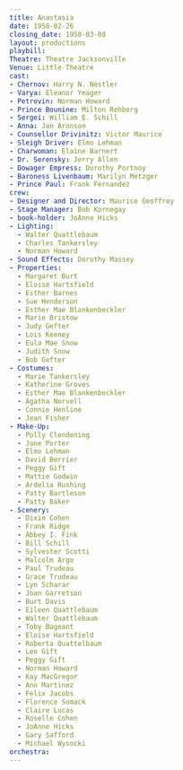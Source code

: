 ```yaml
---
title: Anastasia
date: 1958-02-26
closing_date: 1958-03-08
layout: productions
playbill:
Theatre: Theatre Jacksonville
Venue: Little Theatre
cast:
- Chernov: Harry N. Nestler
- Varya: Eleanor Yeager
- Petrovin: Norman Howard
- Prince Bounine: Milton Rehberg
- Sergei: William E. Schill
- Anna: Jan Aronson
- Counsellor Drivinitz: Victor Maurice
- Sleigh Driver: Elmo Lehman
- Charwoman: Elaine Barnert
- Dr. Serensky: Jerry Allen
- Dowager Empress: Dorothy Portnoy
- Baroness Livenbaum: Marilyn Metzger
- Prince Paul: Frank Fernandez
crew:
- Designer and Director: Maurice Geoffrey
- Stage Manager: Bob Kornegay
- book-holder: JoAnne Hicks
- Lighting:
  - Walter Quattlebaum
  - Charles Tankersley
  - Norman Howard
- Sound Effects: Dorothy Massey
- Properties:
  - Margaret Burt
  - Eloise Hartsfield
  - Esther Barnes
  - Sue Henderson
  - Esther Mae Blankenbeckler
  - Marie Bristow
  - Judy Gefter
  - Lois Keeney
  - Eula Mae Snow
  - Judith Snow
  - Bob Gefter
- Costumes:
  - Marie Tankersley
  - Katherine Groves
  - Esther Mae Blankenbeckler
  - Agatha Norvell
  - Connie Henline
  - Jean Fisher
- Make-Up:
  - Polly Clendening
  - Jane Porter
  - Elmo Lehman
  - David Berrier
  - Peggy Gift
  - Mattie Godwin
  - Ardelia Rushing
  - Patty Bartleson
  - Patty Baker
- Scenery:
  - Dixie Cohen
  - Frank Ridge
  - Abbey I. Fink
  - Bill Schill
  - Sylvester Scotti
  - Malcolm Argo
  - Paul Trudeau
  - Grace Trudeau
  - Lyn Scharar
  - Joan Garretson
  - Burt Davis
  - Eileen Quattlebaum
  - Walter Quattlebaum
  - Toby Bageant
  - Eloise Hartsfield
  - Roberta Quattelbaum
  - Leo Gift
  - Peggy Gift
  - Norman Howard
  - Kay MacGregor
  - Ann Martinez
  - Felix Jacobs
  - Florence Somack
  - Claire Lucas
  - Roselle Cohen
  - JoAnne Hicks
  - Gary Safford
  - Michael Wysocki
orchestra:
---
```


